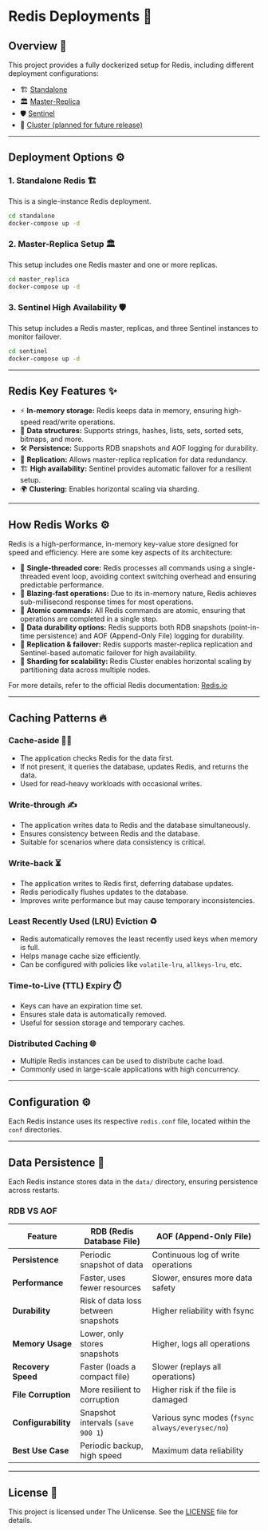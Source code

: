 # Redis Deployments 🚀

## Overview 📝

This project provides a fully dockerized setup for Redis, including different deployment configurations:

- 🏗️ [Standalone](./standalone/readme.MD)
- 🏛️ [Master-Replica](./master_replica/readme.MD)
- 🛡️ [Sentinel](./sentinel/readme.MD)
- 📡 [Cluster (planned for future release)](./cluster/readme.MD)

---

## Deployment Options ⚙️

### 1. Standalone Redis 🏗️

This is a single-instance Redis deployment.

```sh
cd standalone
docker-compose up -d
```

### 2. Master-Replica Setup 🏛️

This setup includes one Redis master and one or more replicas.

```sh
cd master_replica
docker-compose up -d
```

### 3. Sentinel High Availability 🛡️

This setup includes a Redis master, replicas, and three Sentinel instances to monitor failover.

```sh
cd sentinel
docker-compose up -d
```

---

## Redis Key Features ✨

- ⚡ **In-memory storage:** Redis keeps data in memory, ensuring high-speed read/write operations.
- 📂 **Data structures:** Supports strings, hashes, lists, sets, sorted sets, bitmaps, and more.
- 🛠️ **Persistence:** Supports RDB snapshots and AOF logging for durability.
- 🔁 **Replication:** Allows master-replica replication for data redundancy.
- 🏗️ **High availability:** Sentinel provides automatic failover for a resilient setup.
- 🌍 **Clustering:** Enables horizontal scaling via sharding.

---

## How Redis Works ⚙️

Redis is a high-performance, in-memory key-value store designed for speed and efficiency. Here are some key aspects of
its architecture:

- 🚀 **Single-threaded core:** Redis processes all commands using a single-threaded event loop, avoiding context
  switching overhead and ensuring predictable performance.
- 🌋 **Blazing-fast operations:** Due to its in-memory nature, Redis achieves sub-millisecond response times for most
  operations.
- 🛑 **Atomic commands:** All Redis commands are atomic, ensuring that operations are completed in a single step.
- 📝 **Data durability options:** Redis supports both RDB snapshots (point-in-time persistence) and AOF (Append-Only
  File) logging for durability.
- 🔄 **Replication & failover:** Redis supports master-replica replication and Sentinel-based automatic failover for high
  availability.
- 🔀 **Sharding for scalability:** Redis Cluster enables horizontal scaling by partitioning data across multiple nodes.

For more details, refer to the official Redis documentation: [Redis.io](https://redis.io/docs/)

---

## Caching Patterns 🔥

### Cache-aside 🏃‍♂️

- The application checks Redis for the data first.
- If not present, it queries the database, updates Redis, and returns the data.
- Used for read-heavy workloads with occasional writes.

### Write-through ✍️

- The application writes data to Redis and the database simultaneously.
- Ensures consistency between Redis and the database.
- Suitable for scenarios where data consistency is critical.

### Write-back ⏳

- The application writes to Redis first, deferring database updates.
- Redis periodically flushes updates to the database.
- Improves write performance but may cause temporary inconsistencies.

### Least Recently Used (LRU) Eviction ♻️

- Redis automatically removes the least recently used keys when memory is full.
- Helps manage cache size efficiently.
- Can be configured with policies like `volatile-lru`, `allkeys-lru`, etc.

### Time-to-Live (TTL) Expiry ⏱️

- Keys can have an expiration time set.
- Ensures stale data is automatically removed.
- Useful for session storage and temporary caches.

### Distributed Caching 🌐

- Multiple Redis instances can be used to distribute cache load.
- Commonly used in large-scale applications with high concurrency.

---

## Configuration ⚙️

Each Redis instance uses its respective `redis.conf` file, located within the `conf` directories.

---

## Data Persistence 💾

Each Redis instance stores data in the `data/` directory, ensuring persistence across restarts.

### RDB VS AOF

| Feature             | RDB (Redis Database File)           | AOF (Append-Only File)                          |
|---------------------|-------------------------------------|-------------------------------------------------|
| **Persistence**     | Periodic snapshot of data           | Continuous log of write operations              |
| **Performance**     | Faster, uses fewer resources        | Slower, ensures more data safety                |
| **Durability**      | Risk of data loss between snapshots | Higher reliability with fsync                   |
| **Memory Usage**    | Lower, only stores snapshots        | Higher, logs all operations                     |
| **Recovery Speed**  | Faster (loads a compact file)       | Slower (replays all operations)                 |
| **File Corruption** | More resilient to corruption        | Higher risk if the file is damaged              |
| **Configurability** | Snapshot intervals (`save 900 1`)   | Various sync modes (`fsync always/everysec/no`) |
| **Best Use Case**   | Periodic backup, high speed         | Maximum data reliability                        |

---

## License 📜

This project is licensed under The Unlicense. See the [LICENSE](./LICENSE) file for details.

